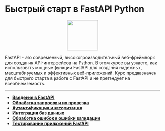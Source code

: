 # Быстрый старт в FastAPI Python

<div id="header" align="center">
  <img src="https://cdn.stepik.net/media/cache/images/courses/179694/cover_2HZfMiD/e299b805d8a7fec802fadf23c2ab58d5.png" width="100"/>
</div>

FastAPI - это современный, высокопроизводительный веб-фреймворк для создания API-интерфейсов на Python. В этом курсе вы узнаете, как использовать мощные функции FastAPI для создания надежных, масштабируемых и эффективных веб-приложений. Курс предназначен для быстрого старта в работе с FastAPI и не претендует на всеобъемлемость.

---

- [**Введение в FastAPI**](https://github.com/vypiemzalyubov/fastapi/tree/main/1.%20Introduction%20to%20FastAPI)
- [**Обработка запросов и их проверка**](https://github.com/vypiemzalyubov/fastapi/tree/main/2.%20Processing%20and%20verification%20of%20requests)
- [**Аутентификация и авторизация**](https://github.com/vypiemzalyubov/fastapi/tree/main/3.%20Authentication%20and%20authorization)
- [**Интеграция баз данных**](https://github.com/vypiemzalyubov/fastapi/tree/main/4.%20Database%20integration)
- [**Обработка ошибок и ошибки валидации**](https://github.com/vypiemzalyubov/fastapi/tree/main/5.%20Error%20handling%20and%20validation%20errors)
- [**Тестирование приложений FastAPI**](https://github.com/vypiemzalyubov/fastapi/tree/main/6.%20Testing%20FastAPI%20applications)
